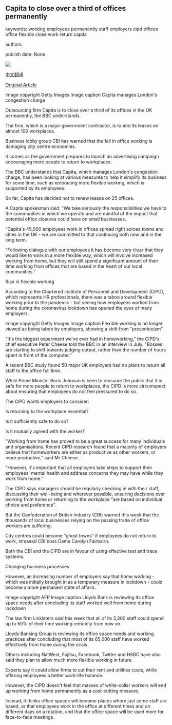 ## Capita to close over a third of offices permanently

keywords: working employees permanently staff employers cipd offices office flexible close work return capita

authors: 

publish date: None

![](https://ichef.bbci.co.uk/news/1024/branded_news/1802C/production/_114184389_vcongstpon.jpg)

[中文翻译](Capita%20to%20close%20over%20a%20third%20of%20offices%20permanently_zh.md)

[Original Article](https://www.bbc.com/news/business-53968213)

Image copyright Getty Images Image caption Capita manages London's congestion charge

Outsourcing firm Capita is to close over a third of its offices in the UK permanently, the BBC understands.

The firm, which is a major government contractor, is to end its leases on almost 100 workplaces.

Business lobby group CBI has warned that the fall in office working is damaging city centre economies.

It comes as the government prepares to launch an advertising campaign encouraging more people to return to workplaces.

The BBC understands that Capita, which manages London's congestion charge, has been looking at various measures to help it simplify its business for some time, such as embracing more flexible working, which is supported by its employees.

So far, Capita has decided not to renew leases on 25 offices.

A Capita spokesman said: "We take seriously the responsibilities we have to the communities in which we operate and are mindful of the impact that potential office closures could have on small businesses.

"Capita's 45,000 employees work in offices spread right across towns and cities in the UK - we are committed to that continuing both now and in the long term.

"Following dialogue with our employees it has become very clear that they would like to work in a more flexible way, which will involve increased working from home, but they will still spend a significant amount of their time working from offices that are based in the heart of our local communities."

Rise in flexible working

According to the Chartered Institute of Personnel and Development (CIPD), which represents HR professionals, there was a taboo around flexible working prior to the pandemic - but seeing how employees worked from home during the coronavirus lockdown has opened the eyes of many employers.

Image copyright Getty Images Image caption Flexible working is no longer viewed as being taboo by employers, showing a shift from "presenteeism"

"It's the biggest experiment we've ever had in homeworking," the CIPD's chief executive Peter Cheese told the BBC in an interview in July. "Bosses are starting to shift towards judging output, rather than the number of hours spent in front of the computer."

A recent BBC study found 50 major UK employers had no plans to return all staff to the office full time.

While Prime Minister Boris Johnson is keen to reassure the public that it is safe for more people to return to workplaces, the CIPD is more circumspect about ensuring that employees do not feel pressured to do so.

The CIPD wants employers to consider:

Is returning to the workplace essential?

Is it sufficiently safe to do so?

Is it mutually agreed with the worker?

"Working from home has proved to be a great success for many individuals and organisations. Recent CIPD research found that a majority of employers believe that homeworkers are either as productive as other workers, or more productive," said Mr Cheese.

"However, it's important that all employers take steps to support their employees' mental health and address concerns they may have while they work from home."

The CIPD says managers should be regularly checking in with their staff, discussing their well-being and wherever possible, ensuring decisions over working from home or returning to the workplace "are based on individual choice and preference".

But the Confederation of British Industry (CBI) warned this week that the thousands of local businesses relying on the passing trade of office workers are suffering.

City centres could become "ghost towns" if employees do not return to work, stressed CBI boss Dame Carolyn Fairbairn.

Both the CBI and the CIPD are in favour of using effective test and trace systems.

Changing business processes

However, an increasing number of employers say that home working - which was initially brought in as a temporary measure in lockdown - could become a more permanent state of affairs.

Image copyright AFP Image caption Lloyds Bank is reviewing its office space needs after concluding its staff worked well from home during lockdown

The law firm Linklaters said this week that all of its 5,300 staff could spend up to 50% of their time working remotely from now on.

Lloyds Banking Group is reviewing its office space needs and working practices after concluding that most of its 65,000 staff have worked effectively from home during the crisis.

Others including NatWest, Fujitsu, Facebook, Twitter and HSBC have also said they plan to allow much more flexible working in future.

Experts say it could allow firms to cut their rent and utilities costs, while offering employees a better work-life balance.

However, the CIPD doesn't feel that masses of white-collar workers will end up working from home permanently as a cost-cutting measure.

Instead, it thinks office spaces will become places where just some staff are based, or that employees work in the office at different times and on different days on a rotation, and that the office space will be used more for face-to-face meetings.